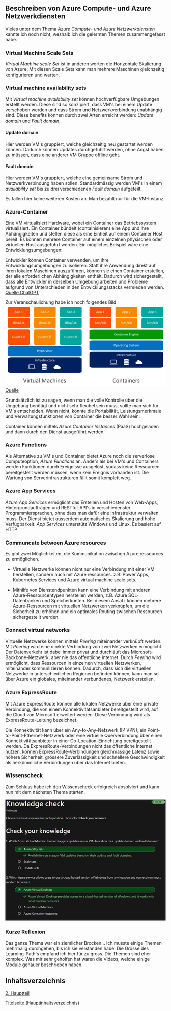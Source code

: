 ## Beschreiben von Azure Compute- und Azure Netzwerkdiensten

Vieles unter dem Thema *Azure Compute- und Azure Netzwerkdiensten* kannte ich noch nicht, weshalb ich die gelernten Themen zusammengefasst habe.

### Virtual Machine Scale Sets

*Virtual Machine scale Set* ist in anderen worten die Horizontale Skalierung von Azure. Mit diesen Scale Sets kann man mehrere Maschinen gleichzeitig konfigurieren und warten. 

### Virtual machine availability sets

Mit *Virtual machine availability set* können hochverfügbare Umgebungen erstellt werden. Diese sind so konzipiert, dass VM's bei einem Update verschoben werden und dass Strom und Netzwerkverbindung unabhängig sind. Diese benefits können durch zwei Arten erreicht werden: *Update domain* und *Fault domain*.

#### Update domain

Hier werden VM's gruppiert, welche gleichzeitig neu gestartet werden können. Dadurch können Updates durchgeführt werden, ohne Angst haben zu müssen, dass eine anderer VM Gruppe offline geht.

#### Fault domain

Hier werden VM's gruppiert, welche eine gemeinsame Strom und Netzwerkverbindung haben sollen. Standardmässig werden VM's in einem *availability set* bis zu drei verschiedenen *Fault domain* aufgeteilt.

Es fallen hier keine weiteren Kosten an. Man bezahlt nur für die VM-Instanz.

### Azure-Container

Eine VM virtualisiert Hardware, wobei ein Container das Betriebssystem virtualisiert.
Ein Container bündelt (containisieren) eine App und ihre Abhängigkeiten und stellen diese als eine Einheit auf einem Container Host bereit. Es können mehrere Container auf einem einzelnen physischen oder virtuellen Host ausgeführt werden. Ein mögliches Beispiel wäre eine 
Entwicklungsumgebungen:

Entwickler können Container verwenden, um ihre Entwicklungsumgebungen zu isolieren. Statt ihre Anwendung direkt auf ihren lokalen Maschinen auszuführen, können sie einen Container erstellen, der alle erforderlichen Abhängigkeiten enthält. Dadurch wird sichergestellt, dass alle Entwickler in derselben Umgebung arbeiten und Probleme aufgrund von Unterschieden in den Entwicklungsstacks vermieden werden.
[Quelle ChatGPT](https://chat.openai.com/)

Zur Veranschaulichung habe ich noch folgendes Bild
![Container vs VM](../ressources/containers-vs-virtual-machines.jpg)
[Quelle](../4_Anhang/Quellenangabe.md#Azure-Container)

Grundsätzlich ist zu sagen, wenn man die volle Kontrolle über die Umgebung benötigt und nicht sehr flexibel sein muss, sollte man sich für VM's entscheiden. Wenn nicht, könnte die Portabilität, Leistungsmerkmale und Verwaltungsfunktionen von Container die besser Wahl sein.

Container können mittels *Azure Container Instances* (PaaS) hochgeladen und dann durch den Dienst ausgeführt werden.

### Azure Functions

Als Alternative zu VM's und Container bietet Azure noch die serverlose Computeoption, *Azure Functions* an. Anders als bei VM's und Containers werden Funktionen durch Ereignisse ausgelöst, sodass keine Ressourcen bereitgestellt werden müssen, wenn kein Ereignis vorhanden ist. Die Wartung von Serverinfrastrukturen fällt somit komplett weg.

### Azure App Services

*Azure App Services* ermöglicht das Erstellen und Hosten von Web-Apps, Hintergrundaufträgen und RESTful-API's in verschiedenster Programmiersprachen, ohne dass man dafür eine Infrastruktur verwalten muss. Der Dienst bietet ausserdem automatisches Skalierung und hohe Verfügbarkeit. *App Services* unterstütz Windows und Linux. Es basiert auf HTTP

### Communcate between Azure resources

Es gibt zwei Möglichkeiten, die Kommunikation zwischen Azure ressources zu ermöglichen.

- Virtuelle Netzwerke können nicht nur eine Verbindung mit einer VM herstellen, sondern auch mit Azure ressources. z.B: Power Apps, Kubernetes Services und Azure virtual machine scale sets.

- Mithilfe von Dienstendpunkten kann eine Verbindung mit anderen Azure-Ressourcentypen herstellen werden, z.B. Azure SQL-Datenbanken und Speicherkonten. Bei diesem Ansatz können mehrere Azure-Ressourcen mit virtuellen Netzwerken verknüpfen, um die Sicherheit zu erhöhen und ein optimales Routing zwischen Ressourcen sichergestellt werden.

### Connect virtual networks

Virtuelle Netzwerke können mittels *Peering* miteinander verknüpft werden. Mit *Peering* wird eine direkte Verbindung von zwei Netzwerken ermöglicht. Der Datenverkehr ist dabei immer privat und durchläuft das Microsoft-Backbone-Netzwerk, aber nie das öffentliche Internet. Durch *Peering* wird ermöglicht, dass Ressourcen in einzelnen virtuellen Netzwerken, miteinander kommunizieren können. Dadurch, dass sich die virtuellen Netzwerke in unterschiedlichen Regionen befinden können, kann man so über Azure ein globales, miteinander verbundenes, Netzwerk erstellen.

### Azure ExpressRoute

Mit Azure ExpressRoute können alle lokalen Netzwerke über eine private Verbindung, die von einem Konnektivitätsanbieter bereitgestellt wird, auf die Cloud von Microsoft erweitert werden. Diese Verbindung wird als ExpressRoute-Leitung bezeichnet.

Die Konnektivität kann über ein Any-to-Any-Netzwerk (IP VPN), ein Point-to-Point-Ethernet-Netzwerk oder eine virtuelle Querverbindung über einen Konnektivitätsanbieter in einer Co-Location-Einrichtung bereitgestellt werden. Da ExpressRoute-Verbindungen nicht das öffentliche Internet nutzen, können ExpressRoute-Verbindungen gleichmässige Latenz sowie höhere Sicherheit, grössere Zuverlässigkeit und schnellere Geschwindigkeit als herkömmliche Verbindungen über das Internet bieten.

### Wissenscheck

Zum Schluss habe ich den Wissenscheck erfolgreich absolviert und kann nun mit dem nächsten Thema starten.

![Wissenscheck](../ressources/Wissensbeurteilung_Azurecompute.png)

### Kurze Reflexion

Das ganze Thema war ein ziemlicher Brocken... ich musste einige Themen mehrmalig durchgehen, bis ich sie verstanden habe. Die Grösse des Learning-Path's empfand ich hier für zu gross. Die Themen sind eher komplex. Was mir sehr geholfen hat waren die Videos, welche einige Module genauer beschrieben haben.

## Inhaltsverzeichnis

[2. Hauptteil](./README.md)

[Titelseite (Hauptinhaltsverzeichnis)](../README.md)
